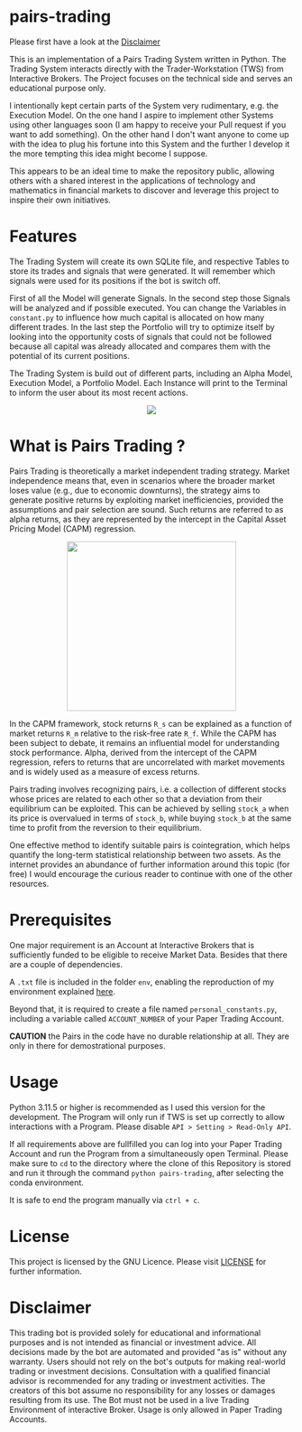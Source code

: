 # pairs-trading

Please first have a look at the [Disclaimer](#Disclaimer)

This is an implementation of a Pairs Trading System written in Python. The Trading System interacts directly with the Trader-Workstation (TWS) from Interactive Brokers. The Project focuses on the technical side and serves an educational purpose only.

I intentionally kept certain parts of the System very rudimentary, e.g. the Execution Model. On the one hand I aspire to implement other Systems using other languages soon (I am happy to receive your Pull request if you want to add something). On the other hand I don't want anyone to come up with the idea to plug his fortune into this System and the further I develop it the more tempting this idea might become I suppose.

This appears to be an ideal time to make the repository public, allowing others with a shared interest in the applications of technology and mathematics in financial markets to discover and leverage this project to inspire their own initiatives.

# Features

The Trading System will create its own SQLite file, and respective Tables to store its trades and signals that were generated. It will remember which signals were used for its positions if the bot is switch off.

First of all the Model will generate Signals. In the second step those Signals will be analyzed and if possible executed. You can change the Variables in `constant.py` to influence how much capital is allocated on how many different trades. In the last step the Portfolio will try to optimize itself by looking into the opportunity costs of signals that could not be followed because all capital was already allocated and compares them with the potential of its current positions.

The Trading System is build out of different parts, including an Alpha Model, Execution Model, a Portfolio Model. Each Instance will print to the Terminal to inform the user about its most recent actions.

<p align="center">
  <img src="https://github.com/user-attachments/assets/04dc37af-c78e-49b1-b407-45532cbbec33" />
</p>

# What is Pairs Trading ? 

Pairs Trading is theoretically a market independent trading strategy. Market independence means that, even in scenarios where the broader market loses value (e.g., due to economic downturns), the strategy aims to generate positive returns by exploiting market inefficiencies, provided the assumptions and pair selection are sound. Such returns are referred to as alpha returns, as they are represented by the intercept in the Capital Asset Pricing Model (CAPM) regression.

<p align="center">
  <img src="https://github.com/user-attachments/assets/1ce93171-2ba3-436f-aa90-5934801b5523" width="300"/>
</p>

In the CAPM framework, stock returns `R_s` can be explained as a function of market returns `R_m` relative to the risk-free rate `R_f`. While the CAPM has been subject to debate, it remains an influential model for understanding stock performance. Alpha, derived from the intercept of the CAPM regression, refers to returns that are uncorrelated with market movements and is widely used as a measure of excess returns.

Pairs trading involves recognizing pairs, i.e. a collection of different stocks whose prices are related to each other so that a deviation from their equilibrium can be exploited. This can be achieved by selling `stock_a` when its price is overvalued in terms of `stock_b`, while buying `stock_b` at the same time to profit from the reversion to their equilibrium.

One effective method to identify suitable pairs is cointegration, which helps quantify the long-term statistical relationship between two assets. As the internet provides an abundance of further information around this topic (for free) I would encourage the curious reader to continue with one of the other resources.

# Prerequisites

One major requirement is an Account at Interactive Brokers that is sufficiently funded to be eligible to receive Market Data. Besides that there are a couple of dependencies.

A `.txt` file is included in the folder `env`, enabling the reproduction of my environment explained [here](https://conda.io/projects/conda/en/latest/user-guide/tasks/manage-environments.html#building-identical-conda-environments).

Beyond that, it is required to create a file named `personal_constants.py`, including a variable called `ACCOUNT_NUMBER` of your Paper Trading Account.

**CAUTION** the Pairs in the code have no durable relationship at all. They are only in there for demostrational purposes.

# Usage

Python 3.11.5 or higher is recommended as I used this version for the development. The Program will only run if TWS is set up correctly to allow interactions with a Program. Please disable `API > Setting > Read-Only API`.

If all requirements above are fullfilled you can log into your Paper Trading Account and run the Program from a simultaneously open Terminal. Please make sure to `cd` to the directory where the clone of this Repository is stored and run it through the command `python pairs-trading`, after selecting the conda environment.

It is safe to end the program manually via `ctrl + c`.

# License

This project is licensed by the GNU Licence. Please visit [LICENSE](docs/LICENSE.md) for further information.

# Disclaimer

This trading bot is provided solely for educational and informational purposes and is not intended as financial or investment advice. All decisions made by the bot are automated and provided "as is" without any warranty. Users should not rely on the bot's outputs for making real-world trading or investment decisions. Consultation with a qualified financial advisor is recommended for any trading or investment activities. The creators of this bot assume no responsibility for any losses or damages resulting from its use. The Bot must not be used in a live Trading Environment of interactive Broker. Usage is only allowed in Paper Trading Accounts.

